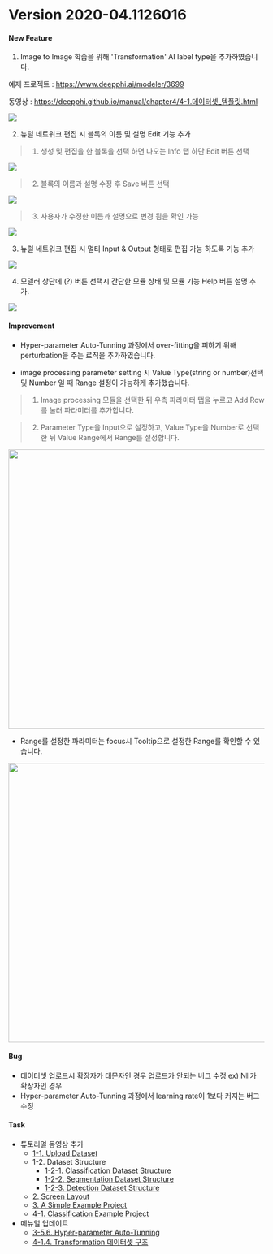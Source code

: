 # Version 2020-04.1126016

#### New Feature

1. Image to Image 학습을 위해 'Transformation' AI label type을 추가하였습니다.

예제 프로젝트 : https://www.deepphi.ai/modeler/3699

동영상 : https://deepphi.github.io/manual/chapter4/4-1.데이터셋_템플릿.html

![](img/transformation.png)


2. 뉴럴 네트워크 편집 시 블록의 이름 및 설명 Edit 기능 추가

> 1) 생성 및 편집을 한 블록을 선택 하면 나오는 Info 탭 하단 Edit 버튼 선택

![](img/edit1-1.png)

> 2) 블록의 이름과 설명 수정 후 Save 버튼 선택

![](img/edit2-2.png)

> 3) 사용자가 수정한 이름과 설명으로 변경 됨을 확인 가능

![](img/edit3-1.png)

3. 뉴럴 네트워크 편집 시 멀티 Input & Output 형태로 편집 가능 하도록 기능 추가

![](img/multi1-1.png)

4. 모델러 상단에 (?) 버튼 선택시 간단한 모듈 상태 및 모듈 기능 Help 버튼 설명 추가.

![](img/help3.png)

#### Improvement

- Hyper-parameter Auto-Tunning 과정에서 over-fitting을 피하기 위해 perturbation을 주는 로직을 추가하였습니다.

- image processing parameter setting 시 Value Type(string or number)선택 및 Number 일 때 Range 설정이 가능하게 추가했습니다.

> 1. Image processing 모듈을 선택한 뒤 우측 파라미터 탭을 누르고 Add Row를 눌러 파라미터를 추가합니다.

> 2. Parameter Type을 Input으로 설정하고, Value Type을 Number로 선택 한 뒤 Value Range에서 Range를 설정합니다.

<img src="img/imageParameter1-1.png" style="width:550px">

- Range를 설정한 파라미터는 focus시 Tooltip으로 설정한 Range를 확인할 수 있습니다.

<img src="img/imageParameter1-2.png" style="width:550px">

#### Bug

- 데이터셋 업로드시 확장자가 대문자인 경우 업로드가 안되는 버그 수정 ex) NII가 확장자인 경우
- Hyper-parameter Auto-Tunning 과정에서 learning rate이 1보다 커지는 버그 수정

#### Task

- 튜토리얼 동영상 추가
  - [1-1. Upload Dataset](https://www.youtube.com/watch?v=Lq3aRIJWJzU)
  - 1-2. Dataset Structure
    - [1-2-1. Classification Dataset Structure](https://www.youtube.com/watch?v=C_kyji4VdFY)
    - [1-2-2. Segmentation Dataset Structure](https://www.youtube.com/watch?v=1alhmYLbJVM)
    - [1-2-3. Detection Dataset Structure](https://www.youtube.com/watch?v=fnlcc8pNpFY)
  - [2. Screen Layout](https://www.youtube.com/watch?v=o37cKaOnmpo)
  - [3. A Simple Example Project](https://www.youtube.com/watch?v=DPhcsNuLWjE)
  - [4-1. Classification Example Project](https://www.youtube.com/watch?v=WpInLRUibAM)
- 메뉴얼 업데이트
  - [3-5.6. Hyper-parameter Auto-Tunning](https://deepphi.github.io/manual/chapter3/3-5.성능_고도화.html#6-hyper-parameter-auto-tunning)
  - [4-1.4. Transformation 데이터셋 구조](https://deepphi.github.io/manual/chapter4/4-1.데이터셋_템플릿.html)
